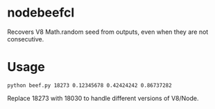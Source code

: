 # nodebeefcl
Recovers V8 Math.random seed from outputs, even when they are not consecutive.

# Usage

````python beef.py 18273 0.12345678 0.42424242 0.86737282````

Replace 18273 with 18030 to handle different versions of V8/Node.
